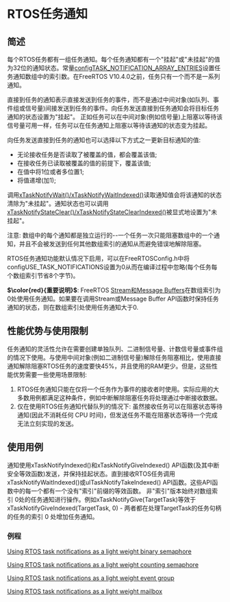 # RTOS任务通知

## 简述

每个RTOS任务都有一组任务通知。每个任务通知都有一个"挂起"或"未挂起"的值为32位的通知状态。常量[configTASK_NOTIFICATION_ARRAY_ENTRIES](https://freertos.org/a00110.html#configTASK_NOTIFICATION_ARRAY_ENTRIES)设置任务通知数组中的索引数。在FreeRTOS V10.4.0之前，任务只有一个而不是一系列通知。

直接到任务的通知表示直接发送到任务的事件，而不是通过中间对象(如队列、事件组或信号量)间接发送到任务的事件。向任务发送直接到任务通知会将目标任务通知的状态设置为"挂起"。 正如任务可以在中间对象(例如信号量)上阻塞以等待该信号量可用一样，任务可以在任务通知上阻塞以等待该通知的状态变为挂起。

向任务发送直接到任务的通知也可以选择以下方式之一更新目标通知的值: 

*   无论接收任务是否读取了被覆盖的值，都会覆盖该值;
*   在接收任务已读取被覆盖的值的前提下，覆盖该值;
*   在值中将1位或者多位置1;
*   将值递增(加1);

调用[xTaskNotifyWait()/xTaskNotifyWaitIndexed()](https://freertos.org/xTaskNotifyWait.html)读取通知值会将该通知的状态清除为"未挂起"。通知状态也可以调用[xTaskNotifyStateClear()/xTaskNotifyStateClearIndexed()](https://freertos.org/xTaskNotifyStateClear.html)被显式地设置为"未挂起"。

注意: 数组中的每个通知都是独立运行的--一个任务一次只能阻塞数组中的一个通知，并且不会被发送到任何其他数组索引的通知从而避免错误地解除阻塞。

RTOS任务通知功能默认情况下启用，可以在FreeRTOSConfig.h中将configUSE_TASK_NOTIFICATIONS设置为0从而在编译过程中忽略(每个任务每个数组索引节省8个字节)。

**$\color{red}{重要说明}$**: FreeRTOS [Stream和Message Buffers](https://freertos.org/RTOS-stream-message-buffers.html)在数组索引为0处使用任务通知。如果要在调用Stream或Message Buffer API函数时保持任务通知的状态，则在数组索引处使用任务通知大于0.

## 性能优势与使用限制

任务通知的灵活性允许在需要创建单独队列、二进制信号量、计数信号量或事件组的情况下使用。与使用中间对象(例如二进制信号量)解除任务阻塞相比，使用直接通知解除阻塞RTOS任务的速度要快45%，并且使用的RAM更少。但是，这些性能优势需要一些使用场景限制: 

1.   RTOS任务通知只能在仅将一个任务作为事件的接收者时使用。实际应用的大多数用例都满足这种条件，例如中断解除阻塞任务将处理通过中断接收数据。
2.   仅在使用RTOS任务通知代替队列的情况下: 虽然接收任务可以在阻塞状态等待通知(因此不消耗任何 CPU 时间)，但发送任务不能在阻塞状态等待一个完成无法立刻实现的发送。

## 使用用例

通知使用xTaskNotifyIndexed()和xTaskNotifyGiveIndexed() API函数(及其中断安全等效函数)发送，并保持挂起状态。直到接收RTOS任务调用 xTaskNotifyWaitIndexed()或ulTaskNotifyTakeIndexed() API函数。这些API函数中的每一个都有一个没有"索引"前缀的等效函数。 非"索引"版本始终对数组索引 0处的任务通知进行操作。例如xTaskNotifyGive(TargetTask)等效于xTaskNotifyGiveIndexed(TargetTask, 0) - 两者都在处理TargetTask的任务句柄的任务的索引 0 处增加任务通知。

### 例程

[Using RTOS task notifications as a light weight binary semaphore](https://freertos.org/RTOS_Task_Notification_As_Binary_Semaphore.html)

[Using RTOS task notifications as a light weight counting semaphore](https://freertos.org/RTOS_Task_Notification_As_Counting_Semaphore.html)

[Using RTOS task notifications as a light weight event group](https://freertos.org/RTOS_Task_Notification_As_Event_Group.html)

[Using RTOS task notifications as a light weight mailbox](https://freertos.org/RTOS_Task_Notification_As_Mailbox.html)
